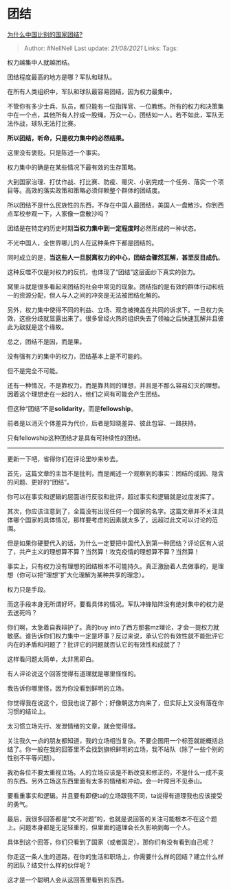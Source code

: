 # 团结
[为什么中国比别的国家团结?](https://www.zhihu.com/question/385179186/answer/1680811311)

> Author: #NellNell
Last update: *21/08/2021*
Links:
Tags:

权力越集中人就越团结。

团结程度最高的地方是哪？军队和球队。

在所有人类组织中，军队和球队最容易团结，因为权力最集中。

不管你有多少士兵、队员，都只能有一位指挥官、一位教练。所有的权力和决策集中在一个点，其他所有人拧成一股绳，万众一心，团结如一人。若不如此，军队无法作战，球队无法打比赛。

**所以团结，听命，只是权力集中的必然结果。**

这里没有褒贬。只是陈述一个事实。

权力集中的确是在某些情况下最有效的生存策略。

大到国家治理、打仗作战、打比赛、防疫、赈灾、小到完成一个任务、落实一个项目等。高效的落实政策和策略必须仰赖整个群体的团结度。

所以团结不是什么民族性的东西，不存在中国人最团结，美国人一盘散沙。你到西点军校参观一下，人家像一盘散沙吗？

团结是在特定的历史时期**当权力集中到一定程度时**必然形成的一种状态。

不光中国人，全世界哪儿的人在这种条件下都是团结的。

同时成立的是，**当这些人一旦脱离权力的中心，团结会骤然瓦解，甚至反目成仇**。

这种反噬不仅是对权力的反抗，也体现了“团结”这层面纱下真实的张力。

窝里斗就是很多看起来团结的社会中常见的现象。团结指的是有效的群体行动和统一的资源分配，但人与人之间的冲突是无法被团结化解的。

另外，权力集中使得不同的利益、立场、观念被掩盖在共同的诉求下。一旦权力失效，这些分歧就显露出来了。很多曾经火热的组织失去了领袖之后快速瓦解并且彼此为敌就是这个缘故。

总之，团结不是因，而是果。

没有强有力的集中的权力，团结基本上是不可能的。

但不是完全不可能。

还有一种情况，不是靠权力，而是靠共同的理想，并且是不那么容易幻灭的理想。因着这个理想走在一起的人，他们之间有可能会产生团结。

但这种“团结”不是**solidarity**，而是**fellowship**。

前者是以消灭个体差异为代价，后者是知晓差异、彼此包容、一路扶持。

只有fellowship这种团结才是具有可持续性的团结。

---

更新一下吧，省得你们在评论里吵来吵去。

首先，这篇文章的主旨不是批判，而是阐述一个观察到的事实：团结的成因、隐含的问题、更好的“团结”。

你可以在事实和逻辑的层面进行反驳和批评，超过事实和逻辑就是过度发挥了。

其次，你应该注意到了，全篇没有出现任何一个国家的名字。这篇文章并不关注具体哪个国家的具体情况，那样要考虑的因素就太多了，远超过此文可以讨论的范围。

但是如果你硬要代入的话，为什么一定要把中国代入到第一种团结？评论区有人说了，共产主义的理想算不算？当然算！攻克疫情的理想算不算？当然算！

事实上，只有权力没有理想的团结根本不可能持久。真正激励着人去做事的，是理想（你可以把“理想”扩大化理解为某种共享的理念）。

权力只是手段。

而这手段本身无所谓好坏，要看具体的情况。军队冲锋陷阵没有绝对集中的权力是去送死吗？

你们啊，太急着自我辩护了。真的buy into了西方那套mz理论，才会一提权力就敏感。谁告诉你们权力集中一定是坏事？反过来说，承认它的有效性就不能批评它内在的矛盾和问题了？批评它的问题就否认它的有效性和成就了？

这样看问题太简单，太非黑即白。

有人评论说这个回答觉得有道理就是哪里怪怪的。

我告诉你哪里怪，因为你没看到鲜明的立场。

你觉得我在说这个，但我也说了那个；好像朝这方向来了，但实际上又没有落在你习惯的结论上。

太习惯立场先行、发泄情绪的文章，就会觉得怪。

关注我久一点的朋友都知道，我的立场相当复杂。不要企图用一个标签就能概括总结了。你一般在我的回答里不会找到旗帜鲜明的立场，我不站队（除了一些个别的性别不平等问题）。

我劝各位不要太重视立场。人的立场应该是不断改变和修正的，不是什么一成不变的东西。另外立场这东西里面有太多的情绪和冲动，会一叶障目不见泰山。

要看重事实和逻辑。并且要有即便ta的立场跟我不同，ta说得有道理我也应该接受的勇气。

最后，我很多回答都是“文不对题”的，也就是说回答的关注可能根本不在这个题上。问题本身都是无足轻重的，但里面的道理会长久影响到每一个人。

具体到这个回答，你们只看到了国家（或者国足），那你们有没有看到自己呢？

你走这一条人生的道路，在你的生活和职场上，你需要什么样的团结？建立什么样的团队？结交什么样的伙伴呢？

这才是一个聪明人会从这回答里看到的东西。
